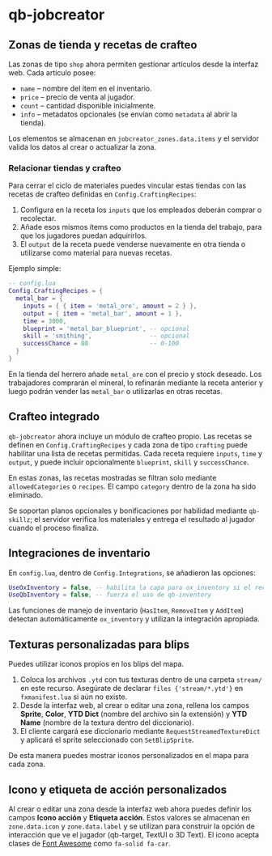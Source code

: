 # qb-jobcreator

## Zonas de tienda y recetas de crafteo

Las zonas de tipo `shop` ahora permiten gestionar artículos desde la interfaz web.  Cada artículo posee:

- `name` – nombre del ítem en el inventario.
- `price` – precio de venta al jugador.
- `count` – cantidad disponible inicialmente.
- `info` – metadatos opcionales (se envían como `metadata` al abrir la tienda).

Los elementos se almacenan en `jobcreator_zones.data.items` y el servidor valida los datos al crear o actualizar la zona.

### Relacionar tiendas y crafteo

Para cerrar el ciclo de materiales puedes vincular estas tiendas con las recetas de crafteo definidas en `Config.CraftingRecipes`:

1. Configura en la receta los `inputs` que los empleados deberán comprar o recolectar.
2. Añade esos mismos ítems como productos en la tienda del trabajo, para que los jugadores puedan adquirirlos.
3. El `output` de la receta puede venderse nuevamente en otra tienda o utilizarse como material para nuevas recetas.

Ejemplo simple:

```lua
-- config.lua
Config.CraftingRecipes = {
  metal_bar = {
    inputs = { { item = 'metal_ore', amount = 2 } },
    output = { item = 'metal_bar', amount = 1 },
    time = 3000,
    blueprint = 'metal_bar_blueprint', -- opcional
    skill = 'smithing',                -- opcional
    successChance = 80                 -- 0-100
  }
}
```

En la tienda del herrero añade `metal_ore` con el precio y stock deseado.  Los trabajadores comprarán el mineral, lo refinarán mediante la receta anterior y luego podrán vender las `metal_bar` o utilizarlas en otras recetas.
## Crafteo integrado

`qb-jobcreator` ahora incluye un módulo de crafteo propio.  Las recetas se definen en
`Config.CraftingRecipes` y cada zona de tipo `crafting` puede habilitar una lista de
recetas permitidas.  Cada receta requiere `inputs`, `time` y `output`, y puede
incluir opcionalmente `blueprint`, `skill` y `successChance`.

En estas zonas, las recetas mostradas se filtran solo mediante `allowedCategories` o
`recipes`. El campo `category` dentro de la zona ha sido eliminado.

Se soportan planos opcionales y bonificaciones por habilidad mediante `qb-skillz`;
el servidor verifica los materiales y entrega el resultado al jugador cuando el
proceso finaliza.

## Integraciones de inventario

En `config.lua`, dentro de `Config.Integrations`, se añadieron las opciones:

```lua
UseOxInventory = false, -- habilita la capa para ox_inventory si el recurso está iniciado
UseQbInventory = false, -- fuerza el uso de qb-inventory
```

Las funciones de manejo de inventario (`HasItem`, `RemoveItem` y `AddItem`) detectan automáticamente `ox_inventory` y utilizan la integración apropiada.

## Texturas personalizadas para blips

Puedes utilizar iconos propios en los blips del mapa.

1. Coloca los archivos `.ytd` con tus texturas dentro de una carpeta `stream/` en este recurso.  Asegúrate de declarar `files {'stream/*.ytd'}` en `fxmanifest.lua` si aún no existe.
2. Desde la interfaz web, al crear o editar una zona, rellena los campos **Sprite**, **Color**, **YTD Dict** (nombre del archivo sin la extensión) y **YTD Name** (nombre de la textura dentro del diccionario).
3. El cliente cargará ese diccionario mediante `RequestStreamedTextureDict` y aplicará el sprite seleccionado con `SetBlipSprite`.

De esta manera puedes mostrar iconos personalizados en el mapa para cada zona.

## Icono y etiqueta de acción personalizados

Al crear o editar una zona desde la interfaz web ahora puedes definir los campos
**Icono acción** y **Etiqueta acción**. Estos valores se almacenan en
`zone.data.icon` y `zone.data.label` y se utilizan para construir la opción de
interacción que ve el jugador (qb-target, TextUI o 3D Text). El icono acepta
clases de [Font Awesome](https://fontawesome.com/) como `fa-solid fa-car`.
